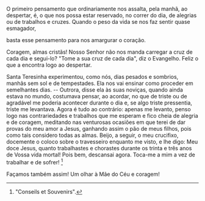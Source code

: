 
O primeiro pensamento que ordinariamente nos assalta, pela manhã, ao despertar, é, o que nos possa estar reservado, no correr do dia, de alegrias ou de trabalhos e cruzes. Quando o peso da vida se nos faz sentir quase esmagador,

basta esse pensamento para nos amargurar o coração.

Coragem, almas cristãs! Nosso Senhor não nos manda carregar a cruz de cada dia e segui-lo? "Tome a sua cruz de cada dia", diz o Evangelho. Feliz o que a encontra logo ao despertar.

Santa Teresinha experimentou, como nós, dias pesados e sombrios, manhãs sem sol e de tempestades. Ela nos vai ensinar como proceder em semelhantes dias. -- Outrora, disse ela às suas noviças, quando ainda estava no mundo, costumava pensar, ao acordar, no que de triste ou de agradável me poderia acontecer durante o dia e, se algo triste pressentia, triste me levantava. Agora é tudo ao contrário: apenas me levanto, penso logo nas contrariedades e trabalhos que me esperam e fico cheia de alegria e de coragem, meditando nas venturosas ocasiões em que terei de dar provas do meu amor a Jesus, ganhando assim o pão de meus filhos, pois como tais considero todas as almas. Beijo, a seguir, o meu crucifixo, docemente o coloco sobre o travesseiro enquanto me visto, e lhe digo: Meu doce Jesus, quanto trabalhastes e chorastes durante os trinta e três anos de Vossa vida mortal! Pois bem, descansai agora. Toca-me a mim a vez de trabalhar e de sofrer! [^1]

Façamos também assim! Um olhar à Mãe do Céu e coragem!



[^1]: "Conseils et Souvenirs".